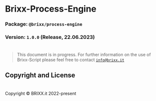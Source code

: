 # Brixx-Process-Engine

### Package: `@brixx/process-engine`

### Version: `1.0.0` (Release, 22.06.2023)

#

> This document is in progress. For further information on the use of Brixx-Script please feel free to contact [`info@brixx.it`](info@brixx.it)

## Copyright and License

#

Copyright © BRIXX.it 2022-present